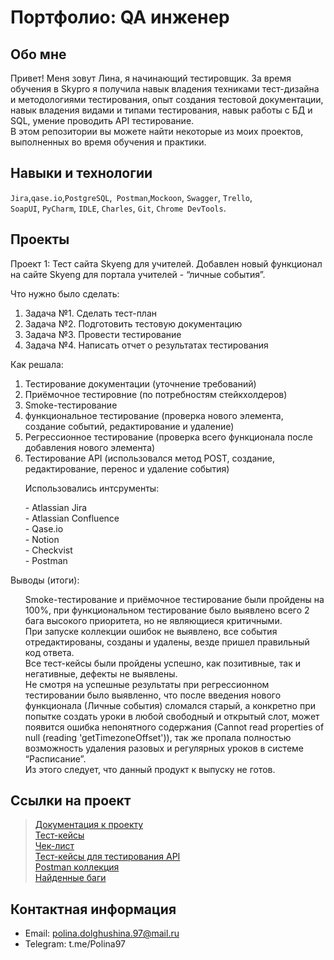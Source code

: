 # Портфолио: QA инженер

## Обо мне 

Привет! Меня зовут Лина, я начинающий тестировщик. За время обучения в Skypro я получила навык владения техниками тест-дизайна и методологиями тестирования, опыт создания тестовой документации, навык владения видами и типами тестирования, навык работы с БД и SQL, умение проводить API тестирование. <br>
В этом репозитории вы можете найти некоторые из моих проектов, выполненных во время обучения и практики.
<br>

## Навыки и технологии
``Jira``,``qase.io``,``PostgreSQL``,`` Postman``,``Mockoon``, ``Swagger``, ``Trello``, <br>
``SoapUI``, ``PyCharm``, ``IDLE``, ``Charles``, ``Git``, ``Chrome DevTools``.




## Проекты

<p> Проект 1: Тест сайта Skyeng для учителей. Добавлен новый функционал на сайте Skyeng для портала учителей - “личные события”. </p>
<p>Что нужно было сделать:<p>
<ol>
  <li>Задача №1. Сделать тест-план</li>
  <li>Задача №2. Подготовить тестовую документацию</li>  
  <li>Задача №3. Провести тестирование</li>
  <li>Задача №4. Написать отчет о результатах тестирования</li>
</ol>

<p>Как решала:<p>
<ol>
  <li>Тестирование документации (уточнение требований)</li>
  <li>Приёмочное тестировние (по потребностям стейкхолдеров)</li>  
  <li>Smoke-тестирование</li>
  <li>функциональное тестирование (проверка нового элемента, создание событий, редактирование и удаление)</li>
  <li>Регрессионное тестирование (проверка всего функционала после добавления нового элемента)</li>
  <li> Тестирование API (использовался метод POST, создание, редактирование, перенос и удаление события)</li>
</ol>
<ol>
 <p> Использовались интсрументы:</p>
 - Atlassian Jira<br>
 - Atlassian Confluence<br>
 - Qase.io<br>
 - Notion<br>
 - Сheckvist<br>
 - Postman   
 </ol>

<p>Выводы (итоги):</p>
<ol>
<p>Smoke-тестирование и приёмочное тестирование были пройдены на 100%, при функциональном тестирование было выявлено всего 2 бага высокого приоритета, но не являющиеся критичными.<br> 
При запуске коллекции ошибок не выявлено, все события отредактированы, созданы и удалены, везде пришел правильный код ответа.<br>
Все тест-кейсы были пройдены успешно, как позитивные, так и негативные, дефекты не выявлены.<br>
Не смотря на успешные результаты при регрессионном тестировании было выявленно, что после введения нового функционала (Личные события) сломался старый, а конкретно при попытке создать уроки в любой свободный и открытый слот, может появится ошибка непонятного содержания (Cannot read properties of null (reading 'getTimezoneOffset')), так же пропала полностью возможность удаления разовых и регулярных уроков в системе “Расписание”.<br>
Из этого следует, что данный продукт к выпуску не готов.<br></p>
</ol>


## Ссылки на проект

> <a href="https://skyengpublic.notion.site/6746e543d02c43879de0057cafe196b0">Документация к проекту</a><br>
> <a href="https://docs.google.com/document/d/1PcW54825Ks7219hdQz9lLtYNIK1g-bfqy3QT19zHzzc/edit?usp=sharing">Тест-кейсы</a><br>
> <a href="https://docs.google.com/document/d/1S6tb9B5wgkxHVEimuVD-bYrpM9Gv_Fg_JclU387vdos/edit?usp=sharing">Чек-лист</a><br>
> <a href="https://docs.google.com/document/d/1yqEilYjDXBj3r1nBNIlEJC_Tr1fb7_SJcfO_dpc4mtQ/edit?usp=sharing">Тест-кейсы для тестирования API</a><br>
> <a href="https://drive.google.com/file/d/18F8MajOYcC1J_pYsV57jXtNVVheYxX5t/view?usp=sharing">Postman коллекция<a/><br>
> <a href="https://docs.google.com/document/d/1Si1l9ccy1C82nmucANll_526ls2DTiS6MSwGqBo49k0/edit?usp=sharing">Найденные баги<a/>


## Контактная информация
- Email: polina.dolghushina.97@mail.ru
- Telegram: t.me/Polina97
